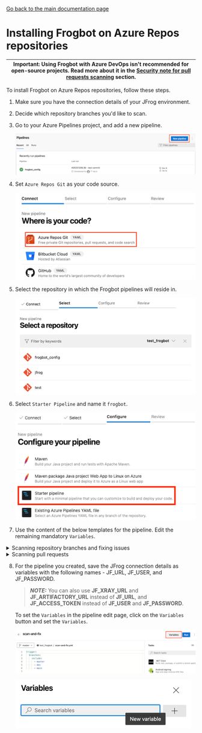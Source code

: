 [Go back to the main documentation page](https://github.com/jfrog/frogbot)

# Installing Frogbot on Azure Repos repositories

| Important: Using Frogbot with Azure DevOps isn't recommended for open-source projects. Read more about it in the [Security note for pull requests scanning](../README.md#-security-note-for-pull-requests-scanning) section. |
| -------------------------------------------------------------------------------------------------------------------------------------------------------------------------------------------------------------------- |

To install Frogbot on Azure Repos repositories, follow these steps.

1. Make sure you have the connection details of your JFrog environment.

2. Decide which repository branches you'd like to scan.

3. Go to your Azure Pipelines project, and add a new pipeline.

   ![azure-new-pipeline.png](../images/azure-new-pipeline.png)

4. Set `Azure Repos Git` as your code source.

   ![azure-set-code-source.png.png](../images/azure-set-code-source.png)

5. Select the repository in which the Frogbot pipelines will reside in.

   ![azure-select-repo-to-test.png](../images/azure-select-repo-to-test.png)

6. Select `Starter Pipeline` and name it `frogbot`.

   ![azure-starter-pipeline.png](../images/azure-starter-pipeline.png)

7. Use the content of the below templates for the pipeline. Edit the remaining mandatory `Variables`.

<details>
   <summary>Scanning repository branches and fixing issues</summary>

 ```yml
schedules:
   - cron: '0 0 * * *'
     displayName: Daily midnight build
     branches:
        include:
           - main

pr: none
trigger: none

pool:
   vmImage: ubuntu-latest

variables:
   # Predefined Azure Pipelines variables. There's no need to modify them.
   JF_GIT_PROJECT: $(System.TeamProject)
   JF_GIT_REPO: $(Build.Repository.Name)
   JF_GIT_API_ENDPOINT: $(System.CollectionUri)
   JF_GIT_BASE_BRANCH: $(Build.SourceBranchName)
   JF_GIT_OWNER: $(System.TeamProject)
   JF_GIT_PROVIDER: 'azureRepos'

jobs:
   - job:
     displayName: "Frogbot Scan Repository and Fix"
     steps:
        - task: CmdLine@2
          displayName: 'Download and Run Frogbot'
          env:
             # [Mandatory]
             # JFrog platform URL (This functionality requires version 3.29.0 or above of Xray)
             JF_URL: $(JF_URL)

             # [Mandatory if JF_USER and JF_PASSWORD are not provided]
             # JFrog access token with 'read' permissions for Xray
             JF_ACCESS_TOKEN: $(JF_ACCESS_TOKEN)

             # [Mandatory if JF_ACCESS_TOKEN is not provided]
             # JFrog user and password with 'read' permissions for Xray
             # JF_USER: $JF_USER
             # JF_PASSWORD: $JF_PASSWORD

             # [Mandatory]
             # Azure Repos personal access token with Code -> Read & Write permissions
             JF_GIT_TOKEN: $(JF_GIT_TOKEN)

             # [Optional]
             # By default, the Frogbot workflows download the Frogbot executable as well as other tools 
             # needed from https://releases.jfrog.io
             # If the machine that runs Frogbot has no access to the internet, follow these steps to allow the
             # executable to be downloaded from an Artifactory instance, which the machine has access to: 
             #
             # 1. Login to the Artifactory UI, with a user who has admin credentials.
             # 2. Create a Remote Repository with the following properties set.
             #    Under the 'Basic' tab:
             #       Package Type: Generic
             #       URL: https://releases.jfrog.io
             #    Under the 'Advanced' tab:
             #       Uncheck the 'Store Artifacts Locally' option
             # 3. Set the value of the 'JF_RELEASES_REPO' variable with the Repository Key you created.
             # JF_RELEASES_REPO: ""
             
             # [Optional]
             # Avoid printing additional output in pull request comments
             # For example, a JFrog Advanced Security message in pull request comments.
             # JF_AVOID_EXTRA_MESSAGES: "true"
             
             ###########################################################################
             ##   If your project uses a 'frogbot-config.yml' file, you should define ##
             ##   the following variables inside the file, instead of here.           ##
             ###########################################################################

             # [Mandatory if the two conditions below are met]
             # 1. The project uses yarn 2, NuGet, or .NET to download its dependencies
             # 2. The `installCommand` variable isn't set in your frogbot-config.yml file.
             #
             # The command that installs the project dependencies (e.g "nuget restore")
             # JF_INSTALL_DEPS_CMD: ""

             # [Optional, default: "."]
             # Relative path to the root of the project in the Git repository
             # JF_WORKING_DIR: maven

             # [Optional]
             # Xray Watches. Learn more about them here: https://www.jfrog.com/confluence/display/JFROG/Configuring+Xray+Watches
             # JF_WATCHES: <watch-1>,<watch-2>...<watch-n>

             # [Optional]
             # JFrog project. Learn more about it here: https://www.jfrog.com/confluence/display/JFROG/Projects
             # JF_PROJECT: <project-key>

             # [Optional, default: "FALSE"]
             # Displays all existing vulnerabilities, including the ones that were added by the pull request.
             # JF_INCLUDE_ALL_VULNERABILITIES: "TRUE"

             # [Optional, default: "TRUE"]
             # Fails the Frogbot task if any security issue is found.
             # JF_FAIL: "FALSE"

             # [Optional]
             # Relative path to a Pip requirements.txt file. If not set, the Python project's dependencies are determined and scanned using the project setup.py file.
             # JF_REQUIREMENTS_FILE: ""

             # [Optional, Default: "TRUE"]
             # Use Gradle wrapper.
             # JF_USE_WRAPPER: "FALSE"

             # [Optional]
             # Frogbot will download the project dependencies if they're not cached locally. To download the
             # dependencies from a virtual repository in Artifactory, set the name of the repository. There's no
             # need to set this value, if it is set in the frogbot-config.yml file.
             # JF_DEPS_REPO: ""

             # [Optional]
             # Template for the branch name generated by Frogbot when creating pull requests with fixes.
             # The template must include {BRANCH_NAME_HASH}, to ensure that the generated branch name is unique.
             # The template can optionally include the {IMPACTED_PACKAGE} and {FIX_VERSION} variables.
             # JF_BRANCH_NAME_TEMPLATE: "frogbot-{IMPACTED_PACKAGE}-{BRANCH_NAME_HASH}"

             # [Optional]
             # Template for the commit message generated by Frogbot when creating pull requests with fixes
             # The template can optionally include the {IMPACTED_PACKAGE} and {FIX_VERSION} variables.
             # JF_COMMIT_MESSAGE_TEMPLATE: "Upgrade {IMPACTED_PACKAGE} to {FIX_VERSION}"

             # [Optional]
             # Template for the pull request title generated by Frogbot when creating pull requests with fixes.
             # The template can optionally include the {IMPACTED_PACKAGE} and {FIX_VERSION} variables.
             # JF_PULL_REQUEST_TITLE_TEMPLATE: "[🐸 Frogbot] Upgrade {IMPACTED_PACKAGE} to {FIX_VERSION}"

             # [Optional, Default: "FALSE"]
             # If TRUE, Frogbot creates a single pull request with all the fixes.
             # If FALSE, Frogbot creates a separate pull request for each fix.
             # JF_GIT_AGGREGATE_FIXES: "FALSE"

             # [Optional, Default: "FALSE"]
             # Handle vulnerabilities with fix versions only
             # JF_FIXABLE_ONLY: "TRUE"

             # [Optional]
             # Set the minimum severity for vulnerabilities that should be fixed and commented on in pull requests
             # The following values are accepted: Low, Medium, High, or Critical
             # JF_MIN_SEVERITY: ""

             # [Optional, Default: eco-system+frogbot@jfrog.com]
             # Set the email of the commit author
             # JF_GIT_EMAIL_AUTHOR: ""

          inputs:
             script: |
                getFrogbotScriptPath=$(if [ -z "$JF_RELEASES_REPO" ]; then echo "https://releases.jfrog.io"; else echo "${JF_URL}/artifactory/${JF_RELEASES_REPO}"; fi)
                curl -fLg "$getFrogbotScriptPath/artifactory/frogbot/v2/[RELEASE]/getFrogbot.sh" | sh
                ./frogbot cfpr
 ```

</details>

<details>
   <summary>Scanning pull requests</summary>

 ```yml
pool:
   vmImage: ubuntu-latest

trigger: none

variables:
   JF_GIT_PULL_REQUEST_ID: $(System.PullRequest.PullRequestId)
   JF_GIT_PROJECT: $(System.TeamProject)
   JF_GIT_REPO: $(Build.Repository.Name)
   JF_GIT_API_ENDPOINT: $(System.CollectionUri)
   JF_GIT_BASE_BRANCH: $(System.PullRequest.TargetBranch)
   JF_GIT_OWNER: $(System.TeamProject)
   JF_GIT_PROVIDER: 'azureRepos'

jobs:
   - job:
     displayName: "Frogbot Scan Pull Request"
     steps:
        - task: CmdLine@2
          displayName: 'Download and Run Frogbot'
          env:
            # [Mandatory]
            # JFrog platform URL (This functionality requires version 3.29.0 or above of Xray)
            JF_URL: $(JF_URL)
  
            # [Mandatory if JF_USER and JF_PASSWORD are not provided]
            # JFrog access token with 'read' permissions for Xray
            JF_ACCESS_TOKEN: $(JF_ACCESS_TOKEN)
  
            # [Mandatory if JF_ACCESS_TOKEN is not provided]
            # JFrog user and password with 'read' permissions for Xray
            # JF_USER: $JF_USER
            # JF_PASSWORD: $JF_PASSWORD
  
            # [Mandatory]
            # Azure Repos personal access token with Code -> Read & Write permissions
            JF_GIT_TOKEN: $(JF_GIT_TOKEN)
  
            # [Optional]
            # By default, the Frogbot workflows download the Frogbot executable as well as other tools 
            # needed from https://releases.jfrog.io
            # If the machine that runs Frogbot has no access to the internet, follow these steps to allow the
            # executable to be downloaded from an Artifactory instance, which the machine has access to: 
            #
            # 1. Login to the Artifactory UI, with a user who has admin credentials.
            # 2. Create a Remote Repository with the following properties set.
            #    Under the 'Basic' tab:
            #       Package Type: Generic
            #       URL: https://releases.jfrog.io
            #    Under the 'Advanced' tab:
            #       Uncheck the 'Store Artifacts Locally' option
            # 3. Set the value of the 'JF_RELEASES_REPO' variable with the Repository Key you created.
            # JF_RELEASES_REPO: ""
            
            # [Optional]
            # Configure the SMTP server to enable Frogbot to send emails with detected secrets in pull request scans.
            # SMTP server URL including should the relevant port: (Example: smtp.server.com:8080)
            # JF_SMTP_SERVER: ""
   
            # [Mandatory if JF_SMTP_SERVER is set]
            # The username required for authenticating with the SMTP server.
            # JF_SMTP_USER: ""
   
            # [Mandatory if JF_SMTP_SERVER is set]
            # The password associated with the username required for authentication with the SMTP server.
            # JF_SMTP_PASSWORD: ""

            # [Optional]
            # Configure the SMTP server to enable Frogbot to send emails with detected secrets in pull request scans.
            # SMTP server URL including should the relevant port: (Example: smtp.server.com:8080)
            # JF_SMTP_SERVER: ""

            # [Mandatory if JF_SMTP_SERVER is set]
            # The username required for authenticating with the SMTP server.
            # JF_SMTP_USER: ""

            # [Mandatory if JF_SMTP_SERVER is set]
            # The password associated with the username required for authentication with the SMTP server.
            # JF_SMTP_PASSWORD: ""
            
            # [Optional]
            # Avoid printing additional output in pull request comments
            # For example, a JFrog Advanced Security message in pull request comments.
            # JF_AVOID_EXTRA_MESSAGES: "true"
  
            ###########################################################################
            ##   If your project uses a 'frogbot-config.yml' file, you should define ##
            ##   the following variables inside the file, instead of here.           ##
            ###########################################################################

            # [Optional, default: "."]
            # Relative path to the root of the project in the Git repository
            # JF_WORKING_DIR: path/to/project/dir
  
            # [Optional]
            # Xray Watches. Learn more about them here: https://www.jfrog.com/confluence/display/JFROG/Configuring+Xray+Watches
            # JF_WATCHES: <watch-1>,<watch-2>...<watch-n>
  
            # [Optional]
            # JFrog project. Learn more about it here: https://www.jfrog.com/confluence/display/JFROG/Projects
            # JF_PROJECT: <project-key>
  
            # [Optional, default: "FALSE"]
            # Displays all existing vulnerabilities, including the ones that were added by the pull request.
            # JF_INCLUDE_ALL_VULNERABILITIES: "TRUE"

            # [Optional, default: "FALSE"]
            # When adding new comments on pull requests, keep old comments that were added by previous scans.
            # JF_AVOID_PREVIOUS_PR_COMMENTS_DELETION: "TRUE"
  
            # [Optional, default: "TRUE"]
            # Fails the Frogbot task if any security issue is found.
            # JF_FAIL: "FALSE"
  
            # [Optional]
            # Frogbot will download the project dependencies if they're not cached locally. To download the
            # dependencies from a virtual repository in Artifactory, set the name of the repository. There's no
            # need to set this value, if it is set in the frogbot-config.yml file.
            # JF_DEPS_REPO: ""
            
            # [Optional, Default: "FALSE"]
            # Handle vulnerabilities with fix versions only
            # JF_FIXABLE_ONLY: "TRUE"
  
            # [Optional]
            # Set the minimum severity for vulnerabilities that should be fixed and commented on in pull requests
            # The following values are accepted: Low, Medium, High or Critical
            # JF_MIN_SEVERITY: ""
  
            # [Optional]
            # List of comma separated email addresses to receive email notifications about secrets
            # detected during pull request scanning. The notification is also sent to the email set
            # in the committer git profile regardless of whether this variable is set or not.
            # JF_EMAIL_RECEIVERS: ""
            
            # [Optional]
            # Set the list of allowed licenses
            # The full list of licenses can be found in:
            # https://github.com/jfrog/frogbot/blob/master/docs/licenses.md
            # JF_ALLOWED_LICENSES: "MIT, Apache-2.0"
  
          inputs:
             script: |
                getFrogbotScriptPath=$(if [ -z "$JF_RELEASES_REPO" ]; then echo "https://releases.jfrog.io"; else echo "${JF_URL}/artifactory/${JF_RELEASES_REPO}"; fi)
                curl -fLg "$getFrogbotScriptPath/artifactory/frogbot/v2/[RELEASE]/getFrogbot.sh" | sh
                ./frogbot spr
 ```

> **_NOTE:_** To set up a pull request trigger in Azure Repos, you need to add a branch policy via 'Branch Policies'.

- Go to the "Branches" section:

   ![azure-branches.png](../images/azure-branches.png)

- For each of the branches against which you want Frogbot to scan pull requests, click on the three dots and select "Branch policies":

   ![azure-branch-policies.png](../images/azure-branch-policies.png)

- Add new build policy:

   ![azure-build-policy.png](../images/azure-build-validation.png)

- Fill the following build policy parameters and Save:

   ![azure-build-policy.png](../images/azure-build-policy.png)

</details>


8. For the pipeline you created, save the JFrog connection details as variables with the following names - JF_URL, JF_USER, and JF_PASSWORD.

   > **_NOTE:_** You can also use **JF_XRAY_URL** and **JF_ARTIFACTORY_URL** instead of **JF_URL**, and **JF_ACCESS_TOKEN**
   > instead of **JF_USER** and **JF_PASSWORD**.

   To set the `Variables` in the pipeline edit page, click on the `Variables` button and set the `Variables`.

   ![variables_button.png](../images/azure-variables-button.png)

   ![img_1.png](../images/azure-new-variable.png)
